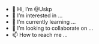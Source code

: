 - 👋 Hi, I’m @Uskp
- 👀 I’m interested in ...
- 🌱 I’m currently learning ...
- 💞️ I’m looking to collaborate on ...
- 📫 How to reach me ...

<!---
Uskp/Uskp is a ✨ special ✨ repository because its `README.md` (this file) appears on your GitHub profile.
You can click the Preview link to take a look at your changes.
--->
